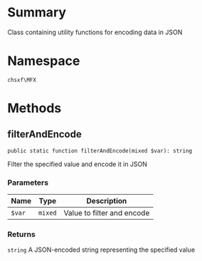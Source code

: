 # Summary

Class containing utility functions for encoding data in JSON

# Namespace

`chsxf\MFX`

# Methods

## filterAndEncode

`public static function filterAndEncode(mixed $var): string`

Filter the specified value and encode it in JSON

### Parameters

| Name   | Type    | Description                |
| ------ | ------- | -------------------------- |
| `$var` | `mixed` | Value to filter and encode |

### Returns

`string` A JSON-encoded string representing the specified value
